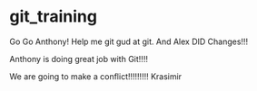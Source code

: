 # git_training
Go Go Anthony! Help me git gud at git. And Alex DID Changes!!! 

Anthony is doing great job with Git!!!! 


We are going to make a conflict!!!!!!!!!
Krasimir